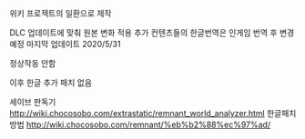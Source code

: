 위키 프로젝트의 일환으로 제작

DLC 업데이트에 맞춰 원본 변화 적용
추가 컨텐츠들의 한글번역은 인게임 번역 후 변경 예정
마지막 업데이트 2020/5/31

정상작동 안함


이후 한글 추가 패치 없음


세이브 판독기 http://wiki.chocosobo.com/extrastatic/remnant_world_analyzer.html
한글패치 방법 http://wiki.chocosobo.com/remnant/%eb%b2%88%ec%97%ad/
